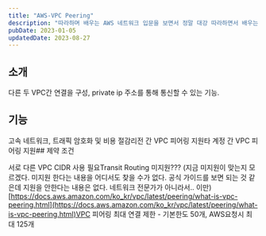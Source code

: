 ```yaml
---
title: "AWS-VPC Peering"
description: "따라하며 배우는 AWS 네트워크 입문을 보면서 정말 대강 따라하면서 배우는 중이다."
pubDate: 2023-01-05
updatedDate: 2023-08-27
---
```


## 소개

다른 두 VPC간 연결을 구성, private ip 주소를 통해 통신할 수 있는 기능.

## 기능

고속 네트워크, 트래픽 암호화 및 비용 절감리전 간 VPC 피어링 지원타 계정 간 VPC 피어링 지원## 제약 조건

서로 다른 VPC CIDR 사용 필요Transit Routing 미지원??? (지금 미지원이 맞는지 모르겠다. 미지원 한다는 내용을 어디서도 찾을 수가 없다. 공식 가이드를 보면 되는 것 같은데 지원을 안한다는 내용은 없다. 네트워크 전문가가 아니라서.. 이만)[https://docs.aws.amazon.com/ko_kr/vpc/latest/peering/what-is-vpc-peering.html](https://docs.aws.amazon.com/ko_kr/vpc/latest/peering/what-is-vpc-peering.html)VPC 피어링 최대 연결 제한 - 기본한도 50개, AWS요청시 최대 125개